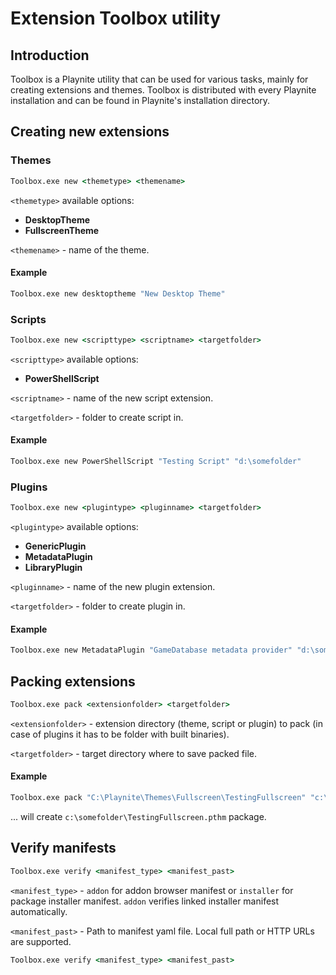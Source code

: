 # Extension Toolbox utility

Introduction
---------------------

Toolbox is a Playnite utility that can be used for various tasks, mainly for creating extensions and themes. Toolbox is distributed with every Playnite installation and can be found in Playnite's installation directory.

Creating new extensions
---------------------

### Themes

```cmd
Toolbox.exe new <themetype> <themename>
```

`<themetype>` available options:
- **DesktopTheme**
- **FullscreenTheme**

`<themename>` - name of the theme.

#### Example

```cmd
Toolbox.exe new desktoptheme "New Desktop Theme"
```

### Scripts

```cmd
Toolbox.exe new <scripttype> <scriptname> <targetfolder>
```

`<scripttype>` available options:
- **PowerShellScript**

`<scriptname>` - name of the new script extension.

`<targetfolder>` - folder to create script in.

#### Example

```cmd
Toolbox.exe new PowerShellScript "Testing Script" "d:\somefolder"
```

### Plugins

```cmd
Toolbox.exe new <plugintype> <pluginname> <targetfolder>
```

`<plugintype>` available options:
- **GenericPlugin**
- **MetadataPlugin**
- **LibraryPlugin**

`<pluginname>` - name of the new plugin extension.

`<targetfolder>` - folder to create plugin in.

#### Example

```cmd
Toolbox.exe new MetadataPlugin "GameDatabase metadata provider" "d:\somefolder"
```

Packing extensions
---------------------

```cmd
Toolbox.exe pack <extensionfolder> <targetfolder>
```

`<extensionfolder>` - extension directory (theme, script or plugin) to pack (in case of plugins it has to be folder with built binaries).

`<targetfolder>` - target directory where to save packed file.

#### Example

```cmd
Toolbox.exe pack "C:\Playnite\Themes\Fullscreen\TestingFullscreen" "c:\somefolder"
```

... will create `c:\somefolder\TestingFullscreen.pthm` package.

Verify manifests
---------------------

```cmd
Toolbox.exe verify <manifest_type> <manifest_past>
```

`<manifest_type>` - `addon` for addon browser manifest or `installer` for package installer manifest. `addon` verifies linked installer manifest automatically.

`<manifest_past>` - Path to manifest yaml file. Local full path or HTTP URLs are supported.

```cmd
Toolbox.exe verify <manifest_type> <manifest_past>
```